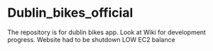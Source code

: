 # Dublin_bikes_official
The repository is for dublin bikes app. Look at Wiki for development progress. Website had to be shutdown LOW EC2 balance
